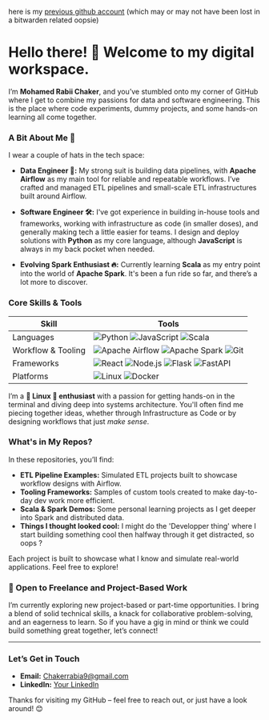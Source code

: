 
here is my [previous github account](https://github.com/chakerrabia) (which may or may not have been lost in a bitwarden related oopsie) 

# Hello there! 👋 Welcome to my digital workspace.

I’m **Mohamed Rabii Chaker**, and you’ve stumbled onto my corner of GitHub where I get to combine my passions for data and software engineering. This is the place where code experiments, dummy projects, and some hands-on learning all come together.

### A Bit About Me 🚀

I wear a couple of hats in the tech space:

- **Data Engineer 🧠:** My strong suit is building data pipelines, with **Apache Airflow** as my main tool for reliable and repeatable workflows. I’ve crafted and managed ETL pipelines and small-scale ETL infrastructures built around Airflow.
  
- **Software Engineer 🛠️:** I've got experience in building in-house tools and frameworks, working with infrastructure as code (in smaller doses), and generally making tech a little easier for teams. I design and deploy solutions with **Python** as my core language, although **JavaScript** is always in my back pocket when needed.

- **Evolving Spark Enthusiast 🔥:** Currently learning **Scala** as my entry point into the world of **Apache Spark**. It's been a fun ride so far, and there’s a lot more to discover.

### Core Skills & Tools

| Skill               | Tools                                                 |
|---------------------|-------------------------------------------------------|
| Languages           | ![Python](https://img.shields.io/badge/-Python-306998?style=flat&logo=python) ![JavaScript](https://img.shields.io/badge/-JavaScript-F7DF1E?style=flat&logo=javascript) ![Scala](https://img.shields.io/badge/-Scala-DC322F?style=flat&logo=scala) |
| Workflow & Tooling  | ![Apache Airflow](https://img.shields.io/badge/-Apache%20Airflow-017CEE?style=flat&logo=apache-airflow) ![Apache Spark](https://img.shields.io/badge/-Apache%20Spark-E25A1C?style=flat&logo=apache-spark) ![Git](https://img.shields.io/badge/-Git-F05032?style=flat&logo=git) |
| Frameworks          | ![React](https://img.shields.io/badge/-React-61DAFB?style=flat&logo=react) ![Node.js](https://img.shields.io/badge/-Node.js-339933?style=flat&logo=node.js) ![Flask](https://img.shields.io/badge/-Flask-000000?style=flat&logo=flask) ![FastAPI](https://img.shields.io/badge/-FastAPI-009688?style=flat&logo=fastapi) |
| Platforms           | ![Linux](https://img.shields.io/badge/-Linux-FCC624?style=flat&logo=linux) ![Docker](https://img.shields.io/badge/-Docker-2496ED?style=flat&logo=docker)|


I’m a **🐧 Linux 🐧 enthusiast** with a passion for getting hands-on in the terminal and diving deep into systems architecture. You'll often find me piecing together ideas, whether through Infrastructure as Code or by designing workflows that just *make sense*.

### What's in My Repos?

In these repositories, you’ll find:

- **ETL Pipeline Examples:** Simulated ETL projects built to showcase workflow designs with Airflow.
- **Tooling Frameworks:** Samples of custom tools created to make day-to-day dev work more efficient.
- **Scala & Spark Demos:** Some personal learning projects as I get deeper into Spark and distributed data.
- **Things I thought looked cool:** I might do the 'Developper thing' where I start building something cool then halfway through it get distracted, so oops ? 

Each project is built to showcase what I know and simulate real-world applications. Feel free to explore!

### 👀 Open to Freelance and Project-Based Work

I’m currently exploring new project-based or part-time opportunities. I bring a blend of solid technical skills, a knack for collaborative problem-solving, and an eagerness to learn. So if you have a gig in mind or think we could build something great together, let’s connect!

---

### Let’s Get in Touch

- **Email:** Chakerrabia9@gmail.com
- **LinkedIn:** [Your LinkedIn](https://www.linkedin.com/in/chakerrabia/)

Thanks for visiting my GitHub – feel free to reach out, or just have a look around! 😊
